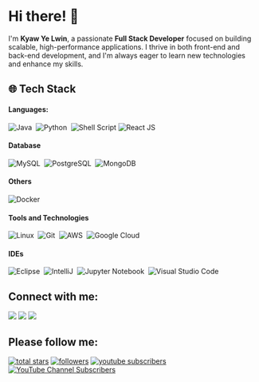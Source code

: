 # Hi there! 👋

I'm **Kyaw Ye Lwin**, a passionate **Full Stack Developer** focused on building scalable, high-performance applications. I thrive in both front-end and back-end development, and I'm always eager to learn new technologies and enhance my skills.

<!--
**kyawyea92/kyawyea92** is a ✨ _special_ ✨ repository because its `README.md` (this file) appears on your GitHub profile.

Here are some ideas to get you started:

- 🔭 I’m currently working on ...
- 🌱 I’m currently learning ...
- 👯 I’m looking to collaborate on ...
- 🤔 I’m looking for help with ...
- 💬 Ask me about ...
- 📫 How to reach me: ...
- 😄 Pronouns: ...
- ⚡ Fun fact: ...
-->

## 🌐 Tech Stack

#### Languages:

![Java](https://img.shields.io/badge/Java-ED8B00?style=for-the-badge&logo=java&logoColor=white)&nbsp;
![Python](https://img.shields.io/badge/Python-3776AB?style=for-the-badge&logo=python&logoColor=white)&nbsp;
![Shell Script](https://img.shields.io/badge/Shell_Script-121011?style=for-the-badge&logo=gnu-bash&logoColor=white)
![React JS](https://img.shields.io/badge/-ReactJs-61DAFB?logo=react&logoColor=white&style=for-the-badge)


#### Database

![MySQL](https://img.shields.io/badge/MySQL-00000F?style=for-the-badge&logo=mysql&logoColor=white)&nbsp;
![PostgreSQL](https://img.shields.io/badge/PostgreSQL-316192?style=for-the-badge&logo=postgresql&logoColor=white)&nbsp;
![MongoDB](https://img.shields.io/badge/-MongoDB-13aa52?style=for-the-badge&logo=mongodb&logoColor=white)

#### Others
![Docker](https://img.shields.io/docker/pulls/kyawyealwin/springboot_postgresql)

#### Tools and Technologies

![Linux](https://img.shields.io/badge/Linux-FCC624?style=for-the-badge&logo=linux&logoColor=black)&nbsp;
![Git](https://img.shields.io/badge/GIT-E44C30?style=for-the-badge&logo=git&logoColor=white)&nbsp;
![AWS](https://img.shields.io/badge/Amazon_AWS-232F3E?style=flat&logo=amazon-aws&logoColor=white)&nbsp;
![Google Cloud](https://img.shields.io/badge/Google_Cloud-4285F4?style=flat&logo=google-cloud&logoColor=white)

#### IDEs

![Eclipse](https://img.shields.io/badge/Eclipse-FE7A16.svg?style=for-the-badge&logo=Eclipse&logoColor=white)&nbsp;
![IntelliJ](https://img.shields.io/badge/Intellij%20Idea-000?logo=intellij-idea&style=for-the-badge)&nbsp;
![Jupyter Notebook](https://img.shields.io/badge/jupyter-%23FA0F00.svg?style=for-the-badge&logo=jupyter&logoColor=white)&nbsp;
![Visual Studio Code](https://img.shields.io/badge/Visual%20Studio%20Code-0078d7.svg?style=for-the-badge&logo=visual-studio-code&logoColor=white)

## Connect with me:

<p align = "center">

[<img src ="https://img.shields.io/badge/website-%23.svg?&style=for-the-badge&logo=www&logoColor=white%22&color=black">](https://kyawyelwin.com)
[<img src="https://img.shields.io/badge/linkedin-%2312100E.svg?&style=for-the-badge&logo=linkedin&logoColor=white&color=black" />](https://www.linkedin.com/in/kyaw-ye-lwin/)
[<img src="https://img.shields.io/badge/youtube-ff0000?style=for-the-badge&logo=youtube&logoColor=white" />](https://www.youtube.com/@focforyou)
</p>

<!-- Social badges section -->
<!-- Badges with custom icons - https://github.com/DenverCoder1/custom-icon-badges -->
<!-- View counter - https://github.com/DenverCoder1/Simple-View-Counter -->

## Please follow me:

<p>
   <a href="https://github.com/kyawyea92?tab=repositories&sort=stargazers">
    <img alt="total stars" title="Total stars on GitHub" src="https://custom-icon-badges.demolab.com/github/stars/kyawyea92?color=55960c&style=for-the-badge&labelColor=488207&logo=star"/></a>
  <a href="https://github.com/kyawyea92?tab=followers">
    <img alt="followers" title="Follow me on Github" src="https://custom-icon-badges.demolab.com/github/followers/kyawyea92?color=236ad3&labelColor=1155ba&style=for-the-badge&logo=person-add&label=Follow&logoColor=white"/></a>
  <a href="https://www.youtube.com/@focforyou?sub_confirmation=1">
    <img alt="youtube subscribers" title="Subscribe to my YouTube channel" src="https://img.shields.io/youtube/channel/views/UCJQgmn4QeSfrgl4vOG_qYuw"/></a>
  <a href="https://www.youtube.com/@focforyou?sub_confirmation=1">
    <img alt="YouTube Channel Subscribers" src="https://img.shields.io/youtube/channel/subscribers/UCJQgmn4QeSfrgl4vOG_qYuw"/> 
 
</p>

